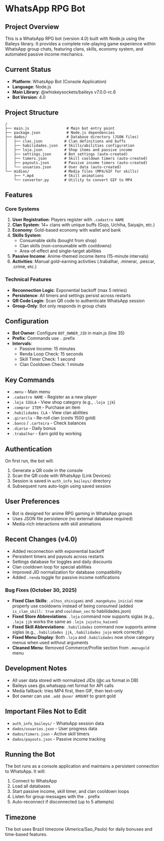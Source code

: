 # WhatsApp RPG Bot

## Project Overview
This is a WhatsApp RPG bot (version 4.0) built with Node.js using the Baileys library. It provides a complete role-playing game experience within WhatsApp group chats, featuring clans, skills, economy system, and automated passive income mechanics.

## Current Status
- **Platform**: WhatsApp Bot (Console Application)
- **Language**: Node.js
- **Main Library**: @whiskeysockets/baileys v7.0.0-rc.6
- **Bot Version**: 4.0

## Project Structure
```
/
├── main.js                 # Main bot entry point
├── package.json            # Node.js dependencies
├── dados/                  # Database directory (JSON files)
│   ├── clas.json          # Clan definitions and buffs
│   ├── habilidades.json   # Skills/abilities configuration
│   ├── loja.json          # Shop items and passive income
│   ├── settings.json      # Bot settings (auto-created)
│   ├── timers.json        # Skill cooldown timers (auto-created)
│   ├── payouts.json       # Passive income timers (auto-created)
│   └── usuarios.json      # User data (auto-created)
└── midias/                # Media files (MP4/GIF for skills)
    ├── *.mp4              # Skill animations
    └── converter.py       # Utility to convert GIF to MP4
```

## Features
### Core Systems
1. **User Registration**: Players register with `.cadastro NAME`
2. **Clan System**: 14+ clans with unique buffs (Gojo, Uchiha, Saiyajin, etc.)
3. **Economy**: Gold-based economy with wallet and bank
4. **Skills System**: 
   - Consumable skills (bought from shop)
   - Clan skills (non-consumable with cooldowns)
   - Area-of-effect and single-target abilities
5. **Passive Income**: Anime-themed income items (15-minute intervals)
6. **Activities**: Manual gold-earning activities (.trabalhar, .minerar, .pescar, .crime, etc.)

### Technical Features
- **Reconnection Logic**: Exponential backoff (max 5 retries)
- **Persistence**: All timers and settings persist across restarts
- **QR Code Login**: Scan QR code to authenticate WhatsApp session
- **Group-Only**: Bot only responds in group chats

## Configuration
- **Bot Owner**: Configure `BOT_OWNER_JID` in main.js (line 35)
- **Prefix**: Commands use `.` prefix
- **Intervals**:
  - Passive Income: 15 minutes
  - Renda Loop Check: 15 seconds
  - Skill Timer Check: 1 second
  - Clan Cooldown Check: 1 minute

## Key Commands
- `.menu` - Main menu
- `.cadastro NAME` - Register as a new player
- `.loja SIGLA` - View shop category (e.g., `.loja jjk`)
- `.comprar ITEM` - Purchase an item
- `.habilidades CLA` - View clan abilities
- `.girarcla` - Re-roll clan (costs 1500 gold)
- `.banco` / `.carteira` - Check balances
- `.diario` - Daily bonus
- `.trabalhar` - Earn gold by working

## Authentication
On first run, the bot will:
1. Generate a QR code in the console
2. Scan the QR code with WhatsApp (Link Devices)
3. Session is saved in `auth_info_baileys/` directory
4. Subsequent runs auto-login using saved session

## User Preferences
- Bot is designed for anime RPG gaming in WhatsApp groups
- Uses JSON file persistence (no external database required)
- Media-rich interactions with skill animations

## Recent Changes (v4.0)
- Added reconnection with exponential backoff
- Persistent timers and payouts across restarts
- Settings database for toggles and daily discounts
- Clan cooldown loop for special abilities
- Improved JID normalization for database compatibility
- Added `.renda` toggle for passive income notifications

### Bug Fixes (October 30, 2025)
- **Fixed Clan Skills**: `.olhos_shinigami` and `.mangekyou_inicial` now properly use cooldowns instead of being consumed (added `is_clan_skill: true` and `cooldown_sec` to habilidades.json)
- **Fixed Store Abbreviations**: `.loja` command now supports siglas (e.g., `.loja jjk` works the same as `.loja jujutsu_kaisen`)
- **Fixed Skill Abbreviations**: `.habilidades` command now supports anime siglas (e.g., `.habilidades jjk`, `.habilidades jojo` work correctly)
- **Fixed Menu Display**: Both `.loja` and `.habilidades` now show category menus when used without arguments
- **Cleaned Menu**: Removed Commerce/Profile section from `.menugold` menu

## Development Notes
- All user data stored with normalized JIDs (@c.us format in DB)
- Baileys uses @s.whatsapp.net format for API calls
- Media fallback: tries MP4 first, then GIF, then text-only
- Bot owner can use `.add @user AMOUNT` to grant gold

## Important Files Not to Edit
- `auth_info_baileys/` - WhatsApp session data
- `dados/usuarios.json` - User progress data
- `dados/timers.json` - Active skill timers
- `dados/payouts.json` - Passive income tracking

## Running the Bot
The bot runs as a console application and maintains a persistent connection to WhatsApp. It will:
1. Connect to WhatsApp
2. Load all databases
3. Start passive income, skill timer, and clan cooldown loops
4. Listen for group messages with the `.` prefix
5. Auto-reconnect if disconnected (up to 5 attempts)

## Timezone
The bot uses Brazil timezone (America/Sao_Paulo) for daily bonuses and time-based features.
